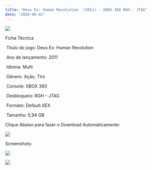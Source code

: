 ```yaml
---
title: "Deus Ex: Human Revolution  (2011) - XBOX 360 RGH - JTAG"
date: "2020-06-01"
---
```


![](https://1.bp.blogspot.com/-lE8h20EjkY4/XtVRz4kNrPI/AAAAAAAAI2o/afuA26h_V4oP-VnlpvnacjT15pZyccAqACK4BGAsYHg/Screenshot_2.png)

Ficha Técnica

 Titulo do jogo: Deus Ex: Human Revolution 

 Ano de lançamento: 2011

 Idioma: Multi

 Gênero: Ação, Tiro

 Console: XBOX 360

 Desbloqueio: RGH – JTAG

 Formato: Default.XEX

 Tamanho: 5,94 GB

Clique Abaixo para fazer o Download Automaticamente:

[![](https://1.bp.blogspot.com/-eNerQjlxWXg/Xsyoy1YwxPI/AAAAAAAAG8o/qs-0XGNQDR4jSn0uGinE3EzKZZ6GoZnEACPcBGAYYCw/s1600/LINK1.png)](https://zee.gl/tjWdBmZ)

Screenshots:

[![](https://1.bp.blogspot.com/-bMx0tBe4Ow4/XtVRzczqwLI/AAAAAAAAI2k/MCmMgP4dnD8yXC_q6FIapTLDug4potOpACK4BGAsYHg/w400-h225/maxresdefault.jpg)](https://1.bp.blogspot.com/-bMx0tBe4Ow4/XtVRzczqwLI/AAAAAAAAI2k/MCmMgP4dnD8yXC_q6FIapTLDug4potOpACK4BGAsYHg/maxresdefault.jpg)

[![](https://1.bp.blogspot.com/-WxYCuxDOW38/XtVRyyx8c0I/AAAAAAAAI2g/QXQ6jPp6ZGY5PqnTeOzYdY6P3At0O1zUgCK4BGAsYHg/w400-h225/maxresdefault{df0b4067d4cf89da3ca8e6c7a68e90e99b01985f87ec33497998002e9f13b411}2B{df0b4067d4cf89da3ca8e6c7a68e90e99b01985f87ec33497998002e9f13b411}25281{df0b4067d4cf89da3ca8e6c7a68e90e99b01985f87ec33497998002e9f13b411}2529.jpg)](https://1.bp.blogspot.com/-WxYCuxDOW38/XtVRyyx8c0I/AAAAAAAAI2g/QXQ6jPp6ZGY5PqnTeOzYdY6P3At0O1zUgCK4BGAsYHg/maxresdefault{df0b4067d4cf89da3ca8e6c7a68e90e99b01985f87ec33497998002e9f13b411}2B{df0b4067d4cf89da3ca8e6c7a68e90e99b01985f87ec33497998002e9f13b411}25281{df0b4067d4cf89da3ca8e6c7a68e90e99b01985f87ec33497998002e9f13b411}2529.jpg)
